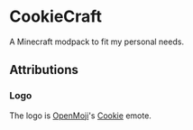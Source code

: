 # CookieCraft

A Minecraft modpack to fit my personal needs.

## Attributions

### Logo

The logo is [OpenMoji](https://openmoji.org)'s [Cookie](https://openmoji.org/library/emoji-1F36A/) emote.
